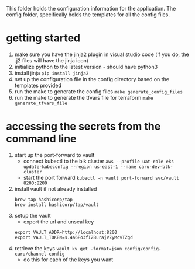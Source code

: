 This folder holds the configuration information for the application.
The config folder, specifically holds the templates for all the config files.

# getting started

1. make sure you have the jinja2 plugin in visual studio code (if you do, the .j2 files will have the jinja icon)
1. initialize python to the latest version - should have python3
1. install jinja `pip install jinja2`
1. set up the configuration file in the config directory based on the templates provided
1. run the make to generate the config files `make generate_config_files`
1. run the make to generate the tfvars file for terraform `make generate_tfvars_file`

# accessing the secrets from the command line

1. start up the port-forward to vault
    - connect kubectl to the blk cluster
      `aws --profile uat-role eks update-kubeconfig --region us-east-1 --name caru-dev-blk-cluster`
    - start the port forward
      `kubectl -n vault port-forward svc/vault 8200:8200`
1. install vault if not already installed
    ```
    brew tap hashicorp/tap
    brew install hashicorp/tap/vault
    ```
1. setup the vault
    - export the url and unseal key
    ```
    export VAULT_ADDR=http://localhost:8200
    export VAULT_TOKEN=s.4a6Fo3fIZBurajVZyMcvTZgd
    ```
1. retrieve the keys
   `vault kv get -format=json config/config-caru/channel-config`
    - do this for each of the keys you want
